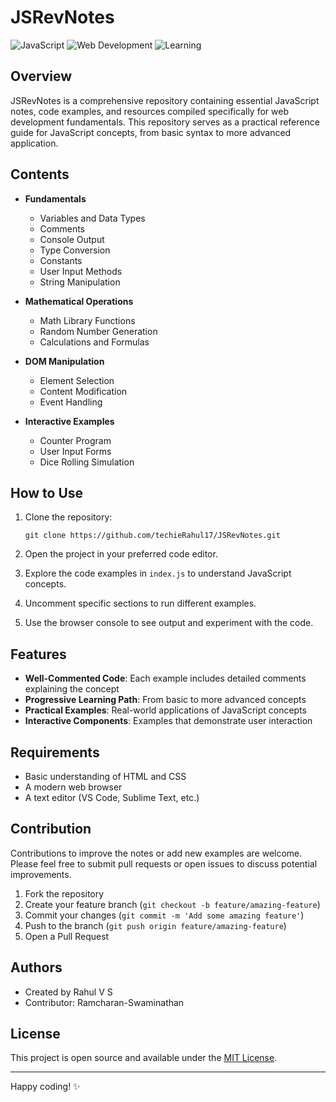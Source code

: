 # JSRevNotes

![JavaScript](https://img.shields.io/badge/JavaScript-F7DF1E?style=for-the-badge&logo=javascript&logoColor=black)
![Web Development](https://img.shields.io/badge/Web_Development-0078D7?style=for-the-badge&logo=html5&logoColor=white)
![Learning](https://img.shields.io/badge/Learning_Resource-8A2BE2?style=for-the-badge)

## Overview

JSRevNotes is a comprehensive repository containing essential JavaScript notes, code examples, and resources compiled specifically for web development fundamentals. This repository serves as a practical reference guide for JavaScript concepts, from basic syntax to more advanced application.

## Contents

- **Fundamentals**
  - Variables and Data Types
  - Comments
  - Console Output
  - Type Conversion
  - Constants
  - User Input Methods
  - String Manipulation

- **Mathematical Operations**
  - Math Library Functions
  - Random Number Generation
  - Calculations and Formulas

- **DOM Manipulation**
  - Element Selection
  - Content Modification
  - Event Handling

- **Interactive Examples**
  - Counter Program
  - User Input Forms
  - Dice Rolling Simulation

## How to Use

1. Clone the repository:
   ```
   git clone https://github.com/techieRahul17/JSRevNotes.git
   ```

2. Open the project in your preferred code editor.

3. Explore the code examples in `index.js` to understand JavaScript concepts.

4. Uncomment specific sections to run different examples.

5. Use the browser console to see output and experiment with the code.

## Features

- **Well-Commented Code**: Each example includes detailed comments explaining the concept
- **Progressive Learning Path**: From basic to more advanced concepts
- **Practical Examples**: Real-world applications of JavaScript concepts
- **Interactive Components**: Examples that demonstrate user interaction

## Requirements

- Basic understanding of HTML and CSS
- A modern web browser
- A text editor (VS Code, Sublime Text, etc.)

## Contribution

Contributions to improve the notes or add new examples are welcome. Please feel free to submit pull requests or open issues to discuss potential improvements.

1. Fork the repository
2. Create your feature branch (`git checkout -b feature/amazing-feature`)
3. Commit your changes (`git commit -m 'Add some amazing feature'`)
4. Push to the branch (`git push origin feature/amazing-feature`)
5. Open a Pull Request

## Authors

- Created by Rahul V S
- Contributor: Ramcharan-Swaminathan

## License

This project is open source and available under the [MIT License](LICENSE).

---

Happy coding! ✨
